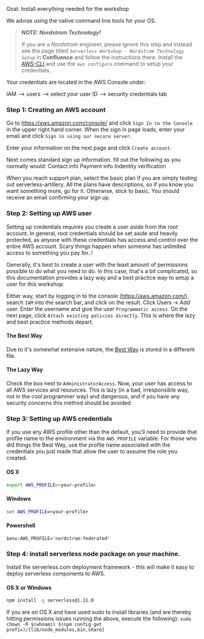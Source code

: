 Goal: Install everything needed for the workshop

We advise using the native command line tools for your OS.
> **_NOTE: Nordstrom Technology!_**
>
> If you are a _Nordstrom_ engineer, please ignore this step and instead see the page titled _`Serverless Workshop - Nordstrom Technology Setup`_ in **Confluence** and follow the instructions there.
Install the [AWS-CLI](http://docs.aws.amazon.com/cli/latest/userguide/installing.html) and use the `aws configure` command to setup your credentials.

Your credentials are located in the AWS Console under:

IAM --> users --> select your user ID --> security credentials tab


### Step 1: Creating an AWS account
Go to https://aws.amazon.com/console/ and click `Sign In to the Console` in the upper right hand corner. When the sign in page loads, enter your email and click `Sign in using our secure server`.

Enter your information on the next page and click `Create account`.

Next comes standard sign up information. fill out the following as you normally would:
    Contact info
    Payment info
    Indentity verification
    
When you reach support plan, select the basic plan if you are simply testing out serverless-artillery. All the plans have descriptions, so if you know you want something more, go for it. Otherwise, stick to basic. You should receive an email confirming your sign up. 


### Step 2: Setting up AWS user
Setting up credentials requires you create a user aside from the root account. In general, root credentials should be set aside and heavily protected, as anyone with these credentials has access and control over the entire AWS account. Scary things happen when someone has unlimited access to something you pay for..!

Generally, it's best to create a user with the least amount of permissions possible to do what you need to do. In this case, that's a bit complicated, so this documentation provides a lazy way and a best practice way to setup a user for this workshop. 

Either way, start by logging in to the console (https://aws.amazon.com/), search `IAM` into the search bar, and click on the result. Click Users -> Add user. Enter the username and give the user `Programmatic access`. On the next page, click `Attach existing policies directly`. This is where the lazy and best practice methods depart.

#### The Best Way
Due to it's somewhat extensive nature, the [Best Way](LEAST-PERMISSIONS-USER.md) is stored in a different file.

#### The Lazy Way
Check the box next to `AdministratorAccess`. Now, your user has access to all AWS services and resources. This is lazy (in a bad, irresponsible way, not in the cool programmer way) and dangerous, and if you have any security concerns this method should be avoided. 


### Step 3: Setting up AWS credentials
If you use any AWS profile other than the default, you'll need to provide that profile name to the environment via the `AWS_PROFILE` variable. For those who did things the Best Way, use the profile name associated with the credentials you just made that allow the user to assume the role you created.

#### OS X
```sh
export AWS_PROFILE=<your-profile>
```

#### Windows
```bat
set AWS_PROFILE=<your-profile>
```

#### Powershell
```
$env:AWS_PROFILE='nordstrom-federated'
```

### Step 4: install serverless node package on your machine.

Install the serverless.com deployment framework - this will make it easy to deploy serverless components to AWS.

#### OS X or Windows
```sh
npm install -g serverless@1.11.0
```

If you are on OS X and have used sudo to install libraries (and are thereby hitting permissions issues running the above, execute the following): 
`sudo chown -R $(whoami) $(npm config get prefix)/{lib/node_modules,bin,share}`
